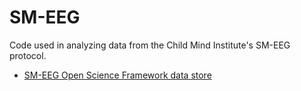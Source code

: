 # SM-EEG
Code used in analyzing data from the Child Mind Institute's SM-EEG protocol.

- [SM-EEG Open Science Framework data store](https://osf.io/7kemj/)
